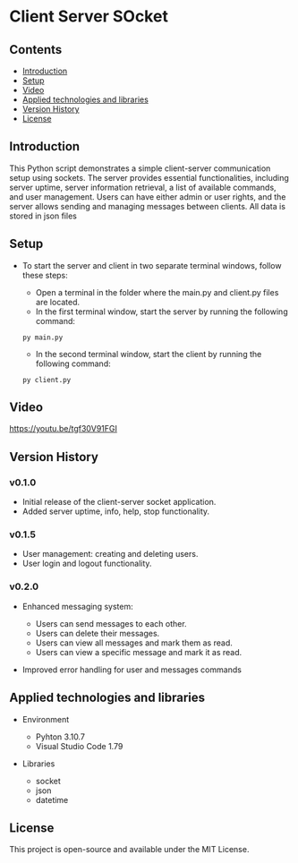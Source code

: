 # Client Server SOcket

## Contents
* [Introduction](#introduction)
* [Setup](#setup)
* [Video](#Video)
* [Applied technologies and libraries](#applied-technologies-and-libraries)
* [Version History](#version-history)
* [License](#license)

## Introduction

This Python script demonstrates a simple client-server communication setup using sockets. The server provides essential functionalities, including server uptime, server information retrieval, a list of available commands, and user management. Users can have either admin or user rights, and the server allows sending and managing messages between clients. All data is stored in json files

## Setup

* To start the server and client in two separate terminal windows, follow these steps:

    * Open a terminal in the folder where the main.py and client.py files are located.
    * In the first terminal window, start the server by running the following command:

    ```
    py main.py
    ```

    * In the second terminal window, start the client by running the following command:

    ```
    py client.py
    ```

## Video

https://youtu.be/tgf30V91FGI

## Version History

### v0.1.0
* Initial release of the client-server socket application.
* Added server uptime, info, help, stop functionality.

### v0.1.5
* User management: creating and deleting users.
* User login and logout functionality.

### v0.2.0
* Enhanced messaging system:
    * Users can send messages to each other.
    * Users can delete their messages.
    * Users can view all messages and mark them as read.
    * Users can view a specific message and mark it as read.

* Improved error handling for user and messages commands

## Applied technologies and libraries

* Environment
    * Pyhton 3.10.7
    * Visual Studio Code 1.79

* Libraries
    * socket
    * json
    * datetime

## License

This project is open-source and available under the MIT License.




